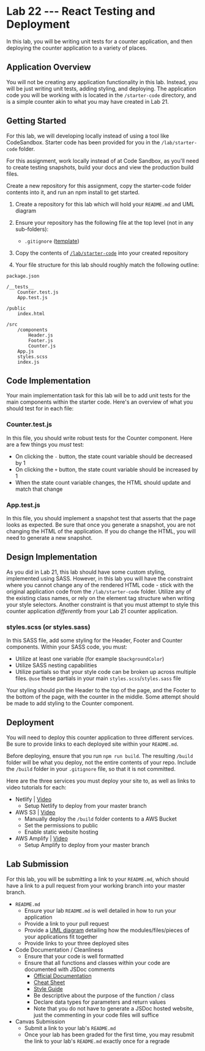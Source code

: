 # Lab 22 --- React Testing and Deployment

In this lab, you will be writing unit tests for a counter application, and then deploying the counter application to a variety of places. 

## Application Overview

You will not be creating any application functionality in this lab. Instead, you will be just writing unit tests, adding styling, and deploying. The application code you will be working with is located in the `/starter-code` directory, and is a simple counter akin to what you may have created in Lab 21. 

## Getting Started

For this lab, we will developing locally instead of using a tool like CodeSandbox. Starter code has been provided for you in the `/lab/starter-code` folder.

For this assignment, work locally instead of at Code Sandbox, as you'll need to create testing snapshots, build your docs and view the production build files.

Create a new repository for this assignment, copy the starter-code folder contents into it, and run an npm install to get started.

1. Create a repository for this lab which will hold your `README.md` and UML diagram
2. Ensure your repository has the following file at the top level (not in any sub-folders):

   - `.gitignore` ([template](https://github.com/codefellows/seattle-javascript-401n16/blob/master/configs/.gitignore))
3. Copy the contents of [`/lab/starter-code`](https://github.com/codefellows/seattle-javascript-401n16/tree/master/class-22/lab/starter-code) into your created repository
4. Your file structure for this lab should roughly match the following outline:

```
package.json

/__tests__
	Counter.test.js
	App.test.js

/public
	index.html

/src
	/components
		Header.js
		Footer.js
		Counter.js
	App.js
	styles.scss
	index.js
```

## Code Implementation

Your main implementation task for this lab will be to add unit tests for the main components within the starter code. Here's an overview of what you should test for in each file: 

### Counter.test.js

In this file, you should write robust tests for the Counter component. Here are a few things you *must* test: 

* On clicking the `-` button, the state count variable should be decreased by 1 
* On clicking the `+` button, the state count variable should be increased by 1 
* When the state count variable changes, the HTML should update and match that change 

### App.test.js

In this file, you should implement a snapshot test that asserts that the page looks as expected. Be sure that once you generate a snapshot, you are not changing the HTML of the application. If you do change the HTML, you will need to generate a new snapshot. 

## Design Implementation

As you did in Lab 21, this lab should have some custom styling, implemented using SASS. However, in this lab you will have the constraint where you cannot change any of the rendered HTML code - stick with the original application code from the `/lab/starter-code` folder. Utilize any of the existing class names, or rely on the element tag structure when writing your style selectors. Another constraint is that you must attempt to style this counter application *differently* from your Lab 21 counter application. 

### styles.scss (or styles.sass)

In this SASS file, add some styling for the Header, Footer and Counter components. Within your SASS code, you must:

-   Utilize at least one variable (for example `$backgroundColor`)
-   Utilize SASS nesting capabilities
-   Utilize partials so that your style code can be broken up across multiple files. `@use` these partials in your main `styles.scss`/`styles.sass` file

Your styling should pin the Header to the top of the page, and the Footer to the bottom of the page, with the counter in the middle. Some attempt should be made to add styling to the Counter component.

## Deployment

You will need to deploy this counter application to three different services. Be sure to provide links to each deployed site within your `README.md`. 

Before deploying, ensure that you run `npm run build`. The resulting `/build` folder will be what you deploy, not the entire contents of your repo. Include the `/build` folder in your `.gitignore` file, so that it is not committed. 

Here are the three services you must deploy your site to, as well as links to video tutorials for each: 

* Netlify | [Video](https://www.youtube.com/watch?v=sGBdp9r2GSg)
  * Setup Netlify to deploy from your master branch
* AWS S3 | [Video](https://www.youtube.com/watch?v=Kay-UvVCNFs)
  * Manually deploy the `/build` folder contents to a AWS Bucket
  * Set the permissions to public 
  * Enable static website hosting
* AWS Amplify | [Video](https://www.youtube.com/watch?v=DHLZAzdT44Y)
  * Setup Amplify to deploy from your master branch

## Lab Submission

For this lab, you will be submitting a link to your `README.md`, which should have a link to a pull request from your working branch into your master branch. 

-   `README.md`
    -   Ensure your lab `README.md` is well detailed in how to run your application
    -   Provide a link to your pull request
    -   Provide a [UML diagram](https://www.uml-diagrams.org/index-examples.html) detailing how the modules/files/pieces of your applications fit together
    -   Provide links to your three deployed sites
-   Code Documentation / Cleanliness
    -   Ensure that your code is well formatted
    -   Ensure that all functions and classes within your code are documented with JSDoc comments
        -   [Official Documentation](http://usejsdoc.org/about-getting-started.html)
        -   [Cheat Sheet](https://devhints.io/jsdoc)
        -   [Style Guide](https://github.com/shri/JSDoc-Style-Guide)
        -   Be descriptive about the purpose of the function / class
        -   Declare data types for parameters and return values
        -   Note that you do not have to generate a JSDoc hosted website, just the commenting in your code files will suffice
-   Canvas Submission
    -   Submit a link to your lab's `README.md`
    -   Once your lab has been graded for the first time, you may resubmit the link to your lab's `README.md` exactly once for a regrade